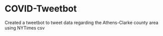 # COVID-Tweetbot
Created a tweetbot to tweet data regarding the Athens-Clarke county area using NYTimes csv
